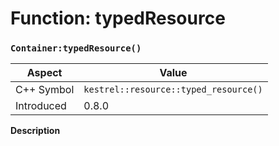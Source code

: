 
# Function: typedResource
### `Container:typedResource()`

| Aspect | Value |
| --- | --- |
| C++ Symbol | `kestrel::resource::typed_resource()` |
| Introduced | 0.8.0 |

**Description**


